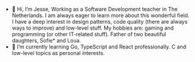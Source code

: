 - 👋 Hi, I’m Jesse, Working as a Software Development teacher in The Netherlands. I am always eager to learn more about this wonderful field. I have a deep interest in design patterns, code quality (there are always ways to improve) and low-level stuff. My hobbies are: gaming and programming (or other IT-related stuff).
  Father of two beautiful daughters, Sofie* and Loua.
- 🌱 I’m currently learning Go, TypeScript and React professionally. C and low-level topics as personal interests.

<!---
jesse-kroon/jesse-kroon is a ✨ special ✨ repository because its `README.md` (this file) appears on your GitHub profile.
You can click the Preview link to take a look at your changes.
--->
